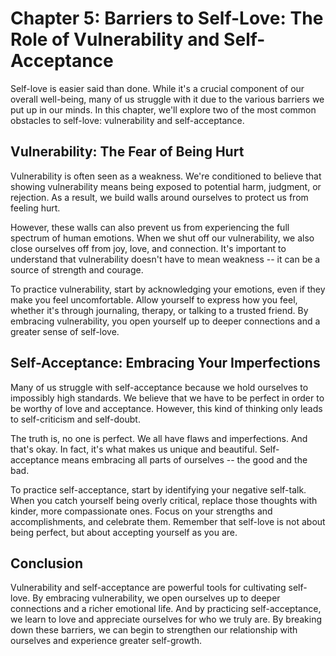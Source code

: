 Chapter 5: Barriers to Self-Love: The Role of Vulnerability and Self-Acceptance
===============================================================================

Self-love is easier said than done. While it's a crucial component of our overall well-being, many of us struggle with it due to the various barriers we put up in our minds. In this chapter, we'll explore two of the most common obstacles to self-love: vulnerability and self-acceptance.

Vulnerability: The Fear of Being Hurt
-------------------------------------

Vulnerability is often seen as a weakness. We're conditioned to believe that showing vulnerability means being exposed to potential harm, judgment, or rejection. As a result, we build walls around ourselves to protect us from feeling hurt.

However, these walls can also prevent us from experiencing the full spectrum of human emotions. When we shut off our vulnerability, we also close ourselves off from joy, love, and connection. It's important to understand that vulnerability doesn't have to mean weakness -- it can be a source of strength and courage.

To practice vulnerability, start by acknowledging your emotions, even if they make you feel uncomfortable. Allow yourself to express how you feel, whether it's through journaling, therapy, or talking to a trusted friend. By embracing vulnerability, you open yourself up to deeper connections and a greater sense of self-love.

Self-Acceptance: Embracing Your Imperfections
---------------------------------------------

Many of us struggle with self-acceptance because we hold ourselves to impossibly high standards. We believe that we have to be perfect in order to be worthy of love and acceptance. However, this kind of thinking only leads to self-criticism and self-doubt.

The truth is, no one is perfect. We all have flaws and imperfections. And that's okay. In fact, it's what makes us unique and beautiful. Self-acceptance means embracing all parts of ourselves -- the good and the bad.

To practice self-acceptance, start by identifying your negative self-talk. When you catch yourself being overly critical, replace those thoughts with kinder, more compassionate ones. Focus on your strengths and accomplishments, and celebrate them. Remember that self-love is not about being perfect, but about accepting yourself as you are.

Conclusion
----------

Vulnerability and self-acceptance are powerful tools for cultivating self-love. By embracing vulnerability, we open ourselves up to deeper connections and a richer emotional life. And by practicing self-acceptance, we learn to love and appreciate ourselves for who we truly are. By breaking down these barriers, we can begin to strengthen our relationship with ourselves and experience greater self-growth.

